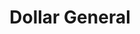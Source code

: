 ---
title: "Dollar General"
url: /springfield/dollar-general-north-grand-avenue-east/
shop: Kramladen
---